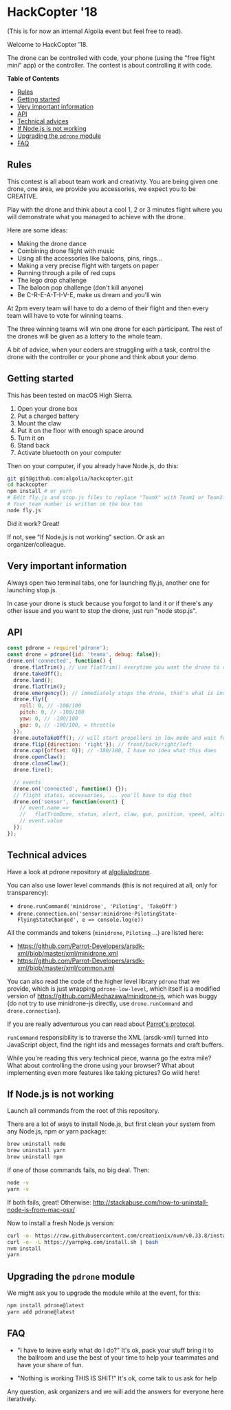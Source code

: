 # HackCopter '18

(This is for now an internal Algolia event but feel free to read).

Welcome to HackCopter '18.

The drone can be controlled with code, your phone (using the "free flight mini" app) or the controller. The contest is about controlling it with code.

<!-- START doctoc generated TOC please keep comment here to allow auto update -->
<!-- DON'T EDIT THIS SECTION, INSTEAD RE-RUN doctoc TO UPDATE -->
**Table of Contents**

- [Rules](#rules)
- [Getting started](#getting-started)
- [Very important information](#very-important-information)
- [API](#api)
- [Technical advices](#technical-advices)
- [If Node.js is not working](#if-nodejs-is-not-working)
- [Upgrading the `pdrone` module](#upgrading-the-pdrone-module)
- [FAQ](#faq)

<!-- END doctoc generated TOC please keep comment here to allow auto update -->

## Rules

This contest is all about team work and creativity. You are being given one drone, one area, we provide you accessories, we expect you to be CREATIVE.

Play with the drone and think about a cool 1, 2 or 3 minutes flight where you will demonstrate what you managed to achieve with the drone.

Here are some ideas:
- Making the drone dance
- Combining drone flight with music
- Using all the accessories like baloons, pins, rings...
- Making a very precise flight with targets on paper
- Running through a pile of red cups
- The lego drop challenge
- The baloon pop challenge (don't kill anyone)
- Be C-R-E-A-T-I-V-E, make us dream and you'll win

At 2pm every team will have to do a demo of their flight and then every team will have to vote for winning teams.

The three winning teams will win one drone for each participant. The rest of the drones will be
given as a lottery to the whole team.

A bit of advice, when your coders are struggling with a task, control
the drone with the controller or your phone and think about your demo.

## Getting started

This has been tested on macOS High Sierra.

1. Open your drone box
2. Put a charged battery
3. Mount the claw
4. Put it on the floor with enough space around
5. Turn it on
6. Stand back
7. Activate bluetooth on your computer

Then on your computer, if you already have Node.js, do this:

```sh
git git@github.com:algolia/hackcopter.git
cd hackcopter
npm install # or yarn
# Edit fly.js and stop.js files to replace "TeamX" with Team1 or Team2..
# Your team number is written on the box too
node fly.js
```

Did it work? Great!

If not, see "If Node.js is not working" section. Or ask an organizer/colleague.

## Very important information

Always open two terminal tabs, one for launching fly.js, 
another one for launching stop.js.

In case your drone is stuck because you forgot to land it or if there's any other issue
and you want to stop the drone, just run "node stop.js".

## API

```js
const pdrone = require('pdrone');
const drone = pdrone({id: 'teamx', debug: false});
drone.on('connected', function() {
  drone.flatTrim(); // use flatTrim() everytime you want the drone to calm down
  drone.takeOff();
  drone.land();  
  drone.flatTrim();
  drone.emergency(); // immediately stops the drone, that's what is inside stop.js
  drone.fly({
    roll: 0, // -100/100
    pitch: 0, // -100/100
    yaw: 0, // -100/100
    gaz: 0, // -100/100, = throttle
  });
  drone.autoTakeOff(); // will start propellers in low mode and wait for you to throw it in the air (gently)
  drone.flip({direction: 'right'}); // front/back/right/left
  drone.cap({offset: 0}); // -180/180, I have no idea what this does
  drone.openClaw();
  drone.closeClaw();
  drone.fire();

  // events
  drone.on('connected', function() {});
  // flight status, accessories, ... you'll have to dig that
  drone.on('sensor', function(event) {
    // event.name =>
    //   flatTrimDone, status, alert, claw, gun, position, speed, altitude, quaternion
    // event.value
  });
});
```

## Technical advices

Have a look at pdrone repository at [algolia/pdrone](https://github.com/algolia/pdrone).

You can also use lower level commands (this is not required at all, only for transparency):
- `drone.runCommand('minidrone', 'Piloting', 'TakeOff')`
- `drone.connection.on('sensor:minidrone-PilotingState-FlyingStateChanged', e => console.log(e))`

All the commands and tokens (`minidrone`, `Piloting` ...) are listed here:
- https://github.com/Parrot-Developers/arsdk-xml/blob/master/xml/minidrone.xml
- https://github.com/Parrot-Developers/arsdk-xml/blob/master/xml/common.xml

You can also read the code of the higher level library `pdrone` that we provide, which
is just wrapping `pdrone-low-level`, which itself is a modified version of https://github.com/Mechazawa/minidrone-js, which was buggy (do not try to use minidrone-js directly, use `drone.runCommand` and `drone.connection`).

If you are really adventurous you can read about [Parrot's protocol](http://developer.parrot.com/docs/SDK3/ARSDK_Protocols.pdf).

`runCommand` responsibility is to traverse the XML (arsdk-xml) turned into JavaScript object,
find the right ids and messages formats and craft buffers.

While you're reading this very technical piece, wanna go the extra mile? What about controlling the drone using your browser? What about implementing even more features like taking pictures? Go wild here!

## If Node.js is not working

Launch all commands from the root of this repository.

There are a lot of ways to install Node.js, but first clean your system
from any Node.js, npm or yarn package:

```sh
brew uninstall node
brew uninstall yarn
brew uninstall npm
```

If one of those commands fails, no big deal. Then:

```sh
node -v
yarn -v
```

If both fails, great! Otherwise: http://stackabuse.com/how-to-uninstall-node-js-from-mac-osx/

Now to install a fresh Node.js version:

```sh
curl -o- https://raw.githubusercontent.com/creationix/nvm/v0.33.8/install.sh | bash
curl -o- -L https://yarnpkg.com/install.sh | bash
nvm install
yarn
```

## Upgrading the `pdrone` module

We might ask you to upgrade the module while at the event, for this:

```sh
npm install pdrone@latest
yarn add pdrone@latest
```

## FAQ

- "I have to leave early what do I do?"
It's ok, pack your stuff bring it to the ballroom and use the best of your time to help your teammates and have your share of fun.

- "Nothing is working THIS IS SHIT!"
It's ok, come talk to us ask for help

Any question, ask organizers and we will add the answers for everyone here iteratively.
